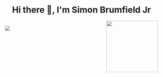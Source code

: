 <h1 align="center">Hi there 👋, I'm Simon Brumfield Jr</h1>

<!--
**brumfields/brumfields** is a ✨ _special_ ✨ repository because its `README.md` (this file) appears on your GitHub profile.

Here are some ideas to get you started:

- 🔭 I’m currently working on ...
- 🌱 I’m currently learning ...
- 👯 I’m looking to collaborate on ...
- 🤔 I’m looking for help with ...
- 💬 Ask me about ...
- 📫 How to reach me: ...
- 😄 Pronouns: ...
- ⚡ Fun fact: ...
-->

<a href="https://github.com/brumfields">
  <img align="right" height="170em" src="https://github-readme-stats.vercel.app/api?username=brumfields&&show_icons=true&title_color=ffffff&icon_color=ffdc40&text_color=ffffff&bg_color=151515">
  <br>
  <img align="left" src = "https://github-readme-stats.vercel.app/api/top-langs/?username=brumfields&theme=buefy&layout=compact&title_color=ffffff&bg_color=151515&text_color=FFFEFE">
</a>
